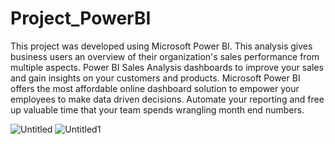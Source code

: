 # Project_PowerBI
This project was developed using Microsoft Power BI. This analysis gives business users an overview of their organization's sales performance from multiple aspects.
Power BI Sales Analysis dashboards to improve your sales and gain insights on your customers and products.
Microsoft Power BI offers the most affordable online dashboard solution to empower your employees to make data driven decisions. 
Automate your reporting and free up valuable time that your team spends wrangling month end numbers.

![Untitled](https://user-images.githubusercontent.com/64920808/97537454-d44d3680-19e4-11eb-8f9f-a852e864384b.png)
![Untitled1](https://user-images.githubusercontent.com/64920808/97537482-ddd69e80-19e4-11eb-9f4c-6664a3f2425b.png)
